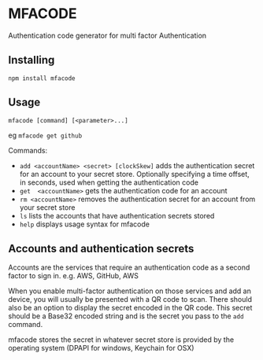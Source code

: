 MFACODE
=======

Authentication code generator for multi factor Authentication

Installing
----------

`npm install mfacode`

Usage
------

`mfacode [command] [<parameter>...]`

eg `mfacode get github`

Commands:

* `add <accountName> <secret> [clockSkew]`
  adds the authentication secret for an account to your secret store.
  Optionally specifying a time offset, in seconds, used when getting the authentication code
* `get  <accountName>`
  gets the authentication code for an account
* `rm <accountName>`
  removes the authentication secret for an account from your secret store
* `ls`
  lists the accounts that have authentication secrets stored
* `help`
  displays usage syntax for mfacode

Accounts and authentication secrets
-----------------------------------

Accounts are the services that require an authentication code as a second factor to sign in. e.g. AWS, GitHub, AWS

When you enable multi-factor authentication on those services and add an device, you will usually be presented with a QR code to scan. There should also be an option to display the secret encoded in the QR code. This secret should be a Base32 encoded string and is the secret you pass to the `add` command.

mfacode stores the secret in whatever secret store is provided by the operating system (DPAPI for windows, Keychain for OSX)
